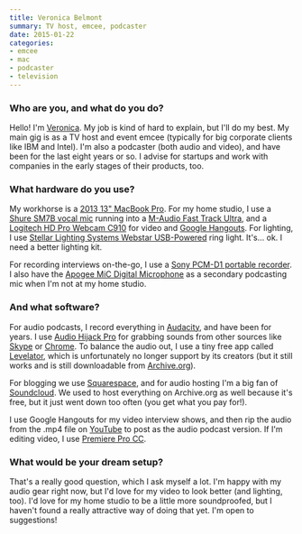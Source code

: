 ```yaml
---
title: Veronica Belmont
summary: TV host, emcee, podcaster
date: 2015-01-22
categories:
- emcee
- mac
- podcaster
- television
---
```


### Who are you, and what do you do?

Hello! I'm [Veronica](http://www.veronicabelmont.com/ "Veronica's website."). My job is kind of hard to explain, but I'll do my best. My main gig is as a TV host and event emcee (typically for big corporate clients like IBM and Intel). I'm also a podcaster (both audio and video), and have been for the last eight years or so. I advise for startups and work with companies in the early stages of their products, too. 

### What hardware do you use?

My workhorse is a [2013 13" MacBook Pro][macbook-pro]. For my home studio, I use a [Shure SM7B vocal mic][sm7b] running into a [M-Audio Fast Track Ultra][fast-track-ultra], and a [Logitech HD Pro Webcam C910][c910] for video and [Google Hangouts][google-hangouts]. For lighting, I use [Stellar Lighting Systems Webstar USB-Powered][webstar-usb-powered-led-ringlight] ring light. It's... ok. I need a better lighting kit. 

For recording interviews on-the-go, I use a [Sony PCM-D1 portable recorder][pcm-d1]. I also have the [Apogee MiC Digital Microphone][mic] as a secondary podcasting mic when I'm not at my home studio.

### And what software?

For audio podcasts, I record everything in [Audacity][], and have been for years. I use [Audio Hijack Pro][audio-hijack-pro] for grabbing sounds from other sources like [Skype][] or [Chrome][]. To balance the audio out, I use a tiny free app called [Levelator][the-levelator], which is unfortunately no longer support by its creators (but it still works and is still downloadable from [Archive.org](https://archive.org/ "A non-profit Internet history collection.")). 

For blogging we use [Squarespace][], and for audio hosting I'm a big fan of [Soundcloud][]. We used to host everything on Archive.org as well because it's free, but it just went down too often (you get what you pay for!).

I use Google Hangouts for my video interview shows, and then rip the audio from the .mp4 file on [YouTube][] to post as the audio podcast version. If I'm editing video, I use [Premiere Pro CC][premiere-pro].

### What would be your dream setup?

That's a really good question, which I ask myself a lot. I'm happy with my audio gear right now, but I'd love for my video to look better (and lighting, too). I'd love for my home studio to be a little more soundproofed, but I haven't found a really attractive way of doing that yet. I'm open to suggestions!

[audacity]: https://sourceforge.net/projects/audacity/ "An open-source, cross-platform audio editor."
[audio-hijack-pro]: https://www.rogueamoeba.com/audiohijackpro/ "Mac software for recording audio from any source."
[c910]: http://web.archive.org/web/20190506064112/https://support.logitech.com/en_us/product/6816 "A webcam."
[chrome]: https://www.google.com/intl/en/chrome/ "A WebKit-based browser, where each tab runs in its own thread."
[fast-track-ultra]: http://web.archive.org/web/20220509122813/https://www.amazon.com/M-Audio-Fast-Track-Ultra-High-Speed/dp/B000Z8U0IY "A USB 2 audio/MIDI interface."
[google-hangouts]: https://mail.google.com/chat "A voice, video and text chat service."
[macbook-pro]: https://www.apple.com/macbook-pro/ "A laptop."
[mic]: https://apogeedigital.com/products/mic "A microphone for iPhones and iPads."
[pcm-d1]: http://web.archive.org/web/20210330150529/https://www.sony.net/SonyInfo/design/ "An audio recorder."
[premiere-pro]: https://en.wikipedia.org/wiki/Adobe_Premiere_Pro "A video editing suite."
[skype]: https://www.skype.com/en/ "Voice and video chat software."
[sm7b]: http://web.archive.org/web/20190411150954/http://www.shure.com/americas/products/microphones/sm/sm7b-vocal-microphone "A dynamic microphone."
[soundcloud]: https://soundcloud.com/ "An audio creation and sharing service."
[squarespace]: https://www.squarespace.com/ "A site hosting/creation service."
[the-levelator]: https://en.wikipedia.org/wiki/Levelator "Software for auto-adjusting the levels in audio."
[webstar-usb-powered-led-ringlight]: http://web.archive.org/web/20161128201145/http://www.stellarlightingsystems.com:80/webstar-usb-powered-led-ringlight-for-webcams-ov-120 "A USB-powered ringlight for webcams."
[youtube]: https://www.youtube.com/ "A web site for watching 80's TV commercials and bad mashups."
